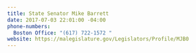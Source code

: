 ```yaml
---
title: State Senator Mike Barrett
date: 2017-07-03 22:01:00 -04:00
phone-numbers:
  Boston Office: "(617) 722-1572 "
website: https://malegislature.gov/Legislators/Profile/MJB0
---
```


